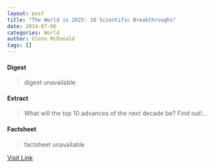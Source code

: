 ```yaml
---
layout: post
title: "The World in 2025: 10 Scientific Breakthroughs"
date: 2014-07-06
categories: World
author: Glenn McDonald
tags: []
---
```



#### Digest
>digest unavailable

#### Extract
>What will the top 10 advances of the next decade be? Find out!...

#### Factsheet
>factsheet unavailable

[Visit Link](http://feedproxy.google.com/~r/DiscoveryNews-Top-Stories/~3/WNu_p42p9bU/the-world-in-2025-10-scientific-breakthroughs-140705.htm)


